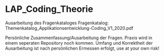 # LAP_Coding_Theorie
Ausarbeitung des Fragenkataloges
Fragenkatalog: Themenkatalog_Applikationsentwicklung-Coding_V1_2020.pdf

Persönliche Zusammenfassung/Ausarbeitung der Fragen.
Praxis wird in einem seperaten Repository noch kommen.
Umfang und Korrektheit der Ausarbeitung ist nach persönlichen Ermessen erfolgt, use at your own risk!

